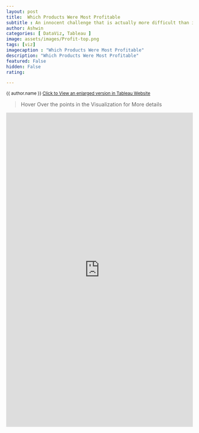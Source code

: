 ```yaml
---
layout: post
title:  Which Products Were Most Profitable
subtitle : An innocent challenge that is actually more difficult than it first appears
author: Ashwin
categories: [ DataViz, Tableau ]
image: assets/images/Profit-top.png
tags: [viz]
imagecaption : "Which Products Were Most Profitable"
description: "Which Products Were Most Profitable"
featured: False
hidden: False
rating:

---
```

<small class="ml-3"> {{ author.name }} <span><a target="_blank" href="https://public.tableau.com/views/TopProfitProducts/Dashboard1?:language=en-GB&:display_count=y&:origin=viz_share_link&:showVizHome=no" class="btn btn-outline-success btn-sm btn-round ml-1">Click to View an enlarged version in Tableau Website </a></span> </small>

> Hover Over the points in the Visualization for More details

<iframe seamless frameborder="0" src="https://public.tableau.com/views/TopProfitProducts/Dashboard1?:language=en-GB&:display_count=y&:origin=viz_share_link&:showVizHome=no" width = '100%' height = '850'></iframe>